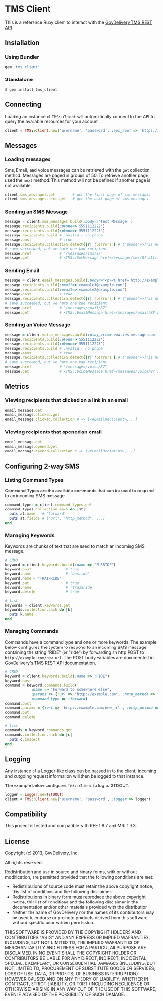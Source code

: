 TMS Client 
===========
This is a reference Ruby client to interact with the [GovDelivery TMS REST API](https://govdelivery.atlassian.net/wiki/display/PM/TMS+Customer+API+Documentation "GovDelivery TMS REST API").

Installation
------------
### Using Bundler
``` ruby
gem 'tms_client'
```

### Standalone
```
$ gem install tms_client
```


Connecting
----------
Loading an instance of `TMS::Client` will automatically connect to the API to query the available resources for your account.

``` ruby
client = TMS::Client.new('username', 'password', :api_root => 'https://tms.govdelivery.com')
```

Messages
--------

### Loading messages
Sms, Email, and voice messages can be retrieved with the `get` collection method.  Messages are paged in groups of 50.  To retrieve another page, used the `next` method.  This method will not be defined if another page is not available.

``` ruby
client.sms_messages.get        # get the first page of sms messages
client.sms_messages.next.get   # get the next page of sms messages
```


### Sending an SMS Message

``` ruby
message = client.sms_messages.build(:body=>'Test Message!')
message.recipients.build(:phone=>'5551112222')
message.recipients.build(:phone=>'5551112223')
message.recipients.build # invalid - no phone
message.post             # true
message.recipients.collection.detect{|r| r.errors } # {"phone"=>["is not a number"]}
# save succeeded, but we have one bad recipient
message.href             # "/messages/sms/87"
message.get              # <TMS::SmsMessage href=/messages/sms/87 attributes={...}>
```

### Sending Email
``` ruby
message = client.email_messages.build(:body=>"<p><a href='http://example.com'>Visit here</a>", :subject => 'Hey')
message.recipients.build(:email=>'example1@example.com')
message.recipients.build(:email=>'example2@example.com')
message.post             # true
message.recipients.collection.detect{|r| r.errors } # {"phone"=>["is not a number"]}
# save succeeded, but we have one bad recipient
message.href             # "/messages/email/87"
message.get              # <TMS::EmailMessage href=/messages/email/88 attributes={...}>
```

### Sending an Voice Message

``` ruby
message = client.voice_messages.build(:play_url=>'www.testmessage.com')
message.recipients.build(:phone=>'5551112222')
message.recipients.build(:phone=>'5551112223')
message.recipients.build # invalid - no phone
message.post             # true
message.recipients.collection.detect{|r| r.errors } # {"phone"=>["is not a number"]}
# save succeeded, but we have one bad recipient
message.href             # "/messages/voice/87"
message.get              # <TMS::VoiceMessage href=/messages/voice/87 attributes={...}>
```

Metrics
-------
### Viewing recipients that clicked on a link in an email
```ruby
email_message.get
email_message.clicked.get
email_message.clicked.collection # => [<#EmailRecipient>,...]
```

### Viewing recipients that opened an email
```ruby
email_message.get
email_message.opened.get
email_message.opened.collection # => [<#EmailRecipient>,...]
```

Configuring 2-way SMS
---------------------

### Listing Command Types
Command Types are the available commands that can be used to respond to an incoming SMS message.  

``` ruby 
command_types = client.command_types.get
command_types.collection.each do |at|
  puts at.name   # "forward"
  puts at.fields # ["url", "http_method", ...]
end
````

### Managing Keywords
Keywords are chunks of text that are used to match an incoming SMS message. 

``` ruby 
# CRUD
keyword = client.keywords.build(:name => "BUSRIDE")
keyword.post                # true
keyword.name                # 'busride'
keyword.name = "TRAINRIDE"
keyword.put                 # true
keyword.name                # 'trainride'
keyword.delete              # true

# list
keywords = client.keywords.get
keywords.collection.each do |k|
  puts k.name
end
```

### Managing Commands
Commands have a command type and one or more keywords.  The example below configures the system to respond to an incoming SMS message containing the string "RIDE" (or "ride") by forwarding an http POST to `http://example.com/new_url`.  The POST body variables are documented in GovDelivery's [TMS REST API documentation](https://govdelivery.atlassian.net/wiki/display/PM/TMS+Customer+API+Documentation#TMSCustomerAPIDocumentation-Configuring2-waySMS "GovDelivery TMS REST API").

```ruby
# CRUD
keyword = client.keywords.build(:name => "RIDE")
keyword.post
command = keyword.commands.build(
            :name => "Forward to somewhere else", 
            :params => {:url => "http://example.com", :http_method => "get"}, 
            :command_type => :forward)
command.post
command.params = {:url => "http://example.com/new_url", :http_method => "post"}
command.put
command.delete

# list
commands = keyword.commands.get
commands.collection.each do |c|
  puts c.inspect
end
```


Logging
-------

Any instance of a [Logger](http://www.ruby-doc.org/stdlib-1.9.3/libdoc/logger/rdoc/Logger.html "Ruby Logger")-like class can be passed in to the client; incoming and outgoing request information will then be logged to that instance. 

The example below configures `TMS::Client` to log to STDOUT:

``` ruby
logger = Logger.new(STDOUT)
client = TMS::Client.new('username', 'password', :logger => logger)

```

Compatibility
-------------
This project is tested and compatible with REE 1.8.7 and MRI 1.9.3.  

License
-------
Copyright (c) 2013, GovDelivery, Inc.

All rights reserved.

Redistribution and use in source and binary forms, with or without modification, are permitted provided that the following conditions are met:
* Redistributions of source code must retain the above copyright notice, this list of conditions and the following disclaimer.
* Redistributions in binary form must reproduce the above copyright notice, this list of conditions and the following disclaimer in the documentation and/or other materials provided with the distribution.
* Neither the name of GovDelivery nor the names of its contributors may be used to endorse or promote products derived from this software without specific prior written permission.

THIS SOFTWARE IS PROVIDED BY THE COPYRIGHT HOLDERS AND CONTRIBUTORS "AS IS" AND ANY EXPRESS OR IMPLIED WARRANTIES, INCLUDING, BUT NOT LIMITED TO, THE IMPLIED WARRANTIES OF MERCHANTABILITY AND FITNESS FOR A PARTICULAR PURPOSE ARE DISCLAIMED. IN NO EVENT SHALL THE COPYRIGHT HOLDER OR CONTRIBUTORS BE LIABLE FOR ANY DIRECT, INDIRECT, INCIDENTAL, SPECIAL, EXEMPLARY, OR CONSEQUENTIAL DAMAGES (INCLUDING, BUT NOT LIMITED TO, PROCUREMENT OF SUBSTITUTE GOODS OR SERVICES; LOSS OF USE, DATA, OR PROFITS; OR BUSINESS INTERRUPTION) HOWEVER CAUSED AND ON ANY THEORY OF LIABILITY, WHETHER IN CONTRACT, STRICT LIABILITY, OR TORT (INCLUDING NEGLIGENCE OR OTHERWISE) ARISING IN ANY WAY OUT OF THE USE OF THIS SOFTWARE, EVEN IF ADVISED OF THE POSSIBILITY OF SUCH DAMAGE.
